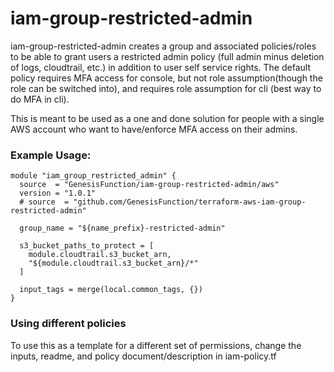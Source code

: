 # iam-group-restricted-admin
iam-group-restricted-admin creates a group and associated policies/roles to be able to grant users a restricted admin policy (full admin minus deletion of logs, cloudtrail, etc.) in addition to user self service rights. The default policy requires MFA access for console, but not role assumption(though the role can be switched into), and requires role assumption for cli (best way to do MFA in cli).

This is meant to be used as a one and done solution for people with a single AWS account who want to have/enforce MFA access on their admins.

### Example Usage:
```
module "iam_group_restricted_admin" {
  source  = "GenesisFunction/iam-group-restricted-admin/aws"
  version = "1.0.1"
  # source  = "github.com/GenesisFunction/terraform-aws-iam-group-restricted-admin"

  group_name = "${name_prefix}-restricted-admin"

  s3_bucket_paths_to_protect = [
    module.cloudtrail.s3_bucket_arn,
    "${module.cloudtrail.s3_bucket_arn}/*"
  ]

  input_tags = merge(local.common_tags, {})
}
```

### Using different policies
To use this as a template for a different set of permissions, change the inputs, readme, and policy document/description in iam-policy.tf

